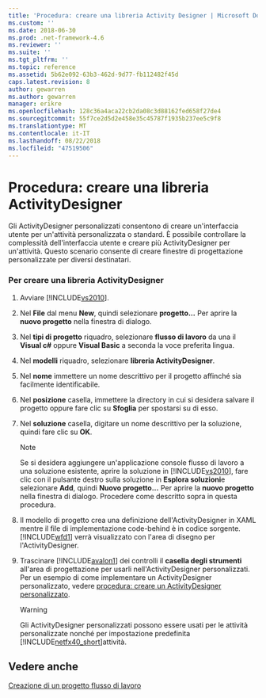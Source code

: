 ```yaml
---
title: 'Procedura: creare una libreria Activity Designer | Microsoft Docs'
ms.custom: ''
ms.date: 2018-06-30
ms.prod: .net-framework-4.6
ms.reviewer: ''
ms.suite: ''
ms.tgt_pltfrm: ''
ms.topic: reference
ms.assetid: 5b62e092-63b3-462d-9d77-fb112482f45d
caps.latest.revision: 8
author: gewarren
ms.author: gewarren
manager: erikre
ms.openlocfilehash: 128c36a4aca22cb2da08c3d88162fed658f27de4
ms.sourcegitcommit: 55f7ce2d5d2e458e35c45787f1935b237ee5c9f8
ms.translationtype: MT
ms.contentlocale: it-IT
ms.lasthandoff: 08/22/2018
ms.locfileid: "47519506"
---
```

# <a name="how-to-create-an-activity-designer-library"></a>Procedura: creare una libreria ActivityDesigner
Gli ActivityDesigner personalizzati consentono di creare un'interfaccia utente per un'attività personalizzata o standard. È possibile controllare la complessità dell'interfaccia utente e creare più ActivityDesigner per un'attività. Questo scenario consente di creare finestre di progettazione personalizzate per diversi destinatari.  
  
### <a name="to-create-an-activity-designer-library"></a>Per creare una libreria ActivityDesigner  
  
1.  Avviare [!INCLUDE[vs2010](../includes/vs2010-md.md)].  
  
2.  Nel **File** dal menu **New**, quindi selezionare **progetto...** Per aprire la **nuovo progetto** nella finestra di dialogo.  
  
3.  Nel **tipi di progetto** riquadro, selezionare **flusso di lavoro** da una il **Visual c#** oppure **Visual Basic** a seconda la voce preferita lingua.  
  
4.  Nel **modelli** riquadro, selezionare **libreria ActivityDesigner**.  
  
5.  Nel **nome** immettere un nome descrittivo per il progetto affinché sia facilmente identificabile.  
  
6.  Nel **posizione** casella, immettere la directory in cui si desidera salvare il progetto oppure fare clic su **Sfoglia** per spostarsi su di esso.  
  
7.  Nel **soluzione** casella, digitare un nome descrittivo per la soluzione, quindi fare clic su **OK**.  
  
    > [!NOTE]
    >  Se si desidera aggiungere un'applicazione console flusso di lavoro a una soluzione esistente, aprire la soluzione in [!INCLUDE[vs2010](../includes/vs2010-md.md)], fare clic con il pulsante destro sulla soluzione in **Esplora soluzioni**e selezionare **Add**, quindi **Nuovo progetto...** Per aprire la **nuovo progetto** nella finestra di dialogo. Procedere come descritto sopra in questa procedura.  
  
8.  Il modello di progetto crea una definizione dell'ActivityDesigner in XAML mentre il file di implementazione code-behind è in codice sorgente. [!INCLUDE[wfd1](../includes/wfd1-md.md)] verrà visualizzato con l'area di disegno per l'ActivityDesigner.  
  
9. Trascinare [!INCLUDE[avalon1](../includes/avalon1-md.md)] dei controlli il **casella degli strumenti** all'area di progettazione per usarli nell'ActivityDesigner personalizzati.  Per un esempio di come implementare un ActivityDesigner personalizzato, vedere [procedura: creare un ActivityDesigner personalizzato](http://msdn.microsoft.com/library/2f3aade6-facc-44ef-9657-a407ef8b9b31).  
  
    > [!WARNING]
    >  Gli ActivityDesigner personalizzati possono essere usati per le attività personalizzate nonché per impostazione predefinita [!INCLUDE[netfx40_short](../includes/netfx40-short-md.md)]attività.  
  
## <a name="see-also"></a>Vedere anche  
 [Creazione di un progetto flusso di lavoro](../workflow-designer/creating-a-workflow-project.md)